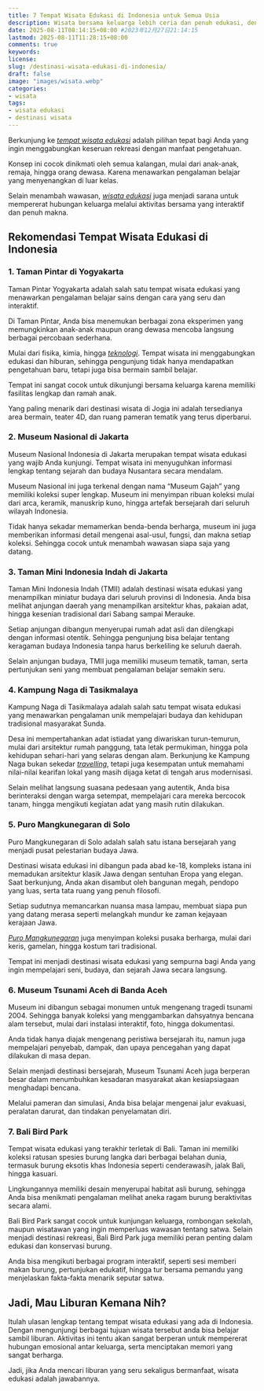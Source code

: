 ```yaml
---
title: 7 Tempat Wisata Edukasi di Indonesia untuk Semua Usia
description: Wisata bersama keluarga lebih ceria dan penuh edukasi, dengan mengunjungi tempat dan destinasi wisata edukasi di Indonesia. Yuk coba lihat rekomendasi tempat wisata pendidikan terbaik
date: 2025-08-11T08:14:15+08:00 #2023年12月27日21:14:15
lastmod: 2025-08-11T11:28:15+08:00 
comments: true
keywords: 
license: 
slug: /destinasi-wisata-edukasi-di-indonesia/
draft: false 
image: "images/wisata.webp"
categories:
- wisata
tags:
- wisata edukasi
- destinasi wisata
---
```

Berkunjung ke *[tempat wisata edukasi](/destinasi-wisata-edukasi-di-indonesia/)* adalah pilihan tepat bagi Anda yang ingin menggabungkan keseruan rekreasi dengan manfaat pengetahuan. 

Konsep ini cocok dinikmati oleh semua kalangan, mulai dari anak-anak, remaja, hingga orang dewasa. Karena menawarkan pengalaman belajar yang menyenangkan di luar kelas. 

Selain menambah wawasan, *[wisata edukasi](/categories/wisata/)* juga menjadi sarana untuk mempererat hubungan keluarga melalui aktivitas bersama yang interaktif dan penuh makna.

## Rekomendasi Tempat Wisata Edukasi di Indonesia
### 1. Taman Pintar di Yogyakarta
Taman Pintar Yogyakarta adalah salah satu tempat wisata edukasi yang menawarkan pengalaman belajar sains dengan cara yang seru dan interaktif. 

Di Taman Pintar, Anda bisa menemukan berbagai zona eksperimen yang memungkinkan anak-anak maupun orang dewasa mencoba langsung berbagai percobaan sederhana. 

Mulai dari fisika, kimia, hingga *[teknologi](/)*. Tempat wisata ini menggabungkan edukasi dan hiburan, sehingga pengunjung tidak hanya mendapatkan pengetahuan baru, tetapi juga bisa bermain sambil belajar.

Tempat ini sangat cocok untuk dikunjungi bersama keluarga karena memiliki fasilitas lengkap dan ramah anak. 

Yang paling menarik dari destinasi wisata di Jogja ini adalah tersedianya area bermain, teater 4D, dan ruang pameran tematik yang terus diperbarui. 

### 2. Museum Nasional di Jakarta
Museum Nasional Indonesia di Jakarta merupakan tempat wisata edukasi yang wajib Anda kunjungi. Tempat wisata ini menyuguhkan informasi lengkap tentang sejarah dan budaya Nusantara secara mendalam. 

Museum Nasional ini juga terkenal dengan nama “Museum Gajah” yang memiliki koleksi super lengkap. Museum ini menyimpan ribuan koleksi mulai dari arca, keramik, manuskrip kuno, hingga artefak bersejarah dari seluruh wilayah Indonesia. 

Tidak hanya sekadar memamerkan benda-benda berharga, museum ini juga memberikan informasi detail mengenai asal-usul, fungsi, dan makna setiap koleksi. Sehingga cocok untuk menambah wawasan siapa saja yang datang.

### 3. Taman Mini Indonesia Indah di Jakarta
Taman Mini Indonesia Indah (TMII) adalah destinasi wisata edukasi yang menampilkan miniatur budaya dari seluruh provinsi di Indonesia. Anda bisa melihat anjungan daerah yang menampilkan arsitektur khas, pakaian adat, hingga kesenian tradisional dari Sabang sampai Merauke. 

Setiap anjungan dibangun menyerupai rumah adat asli dan dilengkapi dengan informasi otentik. Sehingga pengunjung bisa belajar tentang keragaman budaya Indonesia tanpa harus berkeliling ke seluruh daerah.

Selain anjungan budaya, TMII juga memiliki museum tematik, taman, serta pertunjukan seni yang membuat pengalaman belajar semakin seru. 

### 4. Kampung Naga di Tasikmalaya
Kampung Naga di Tasikmalaya adalah salah satu tempat wisata edukasi yang menawarkan pengalaman unik mempelajari budaya dan kehidupan tradisional masyarakat Sunda. 

Desa ini mempertahankan adat istiadat yang diwariskan turun-temurun, mulai dari arsitektur rumah panggung, tata letak permukiman, hingga pola kehidupan sehari-hari yang selaras dengan alam. 
Berkunjung ke Kampung Naga bukan sekedar *[travelling](https://insanusmlaku.com/)*, tetapi juga kesempatan untuk memahami nilai-nilai kearifan lokal yang masih dijaga ketat di tengah arus modernisasi.

Selain melihat langsung suasana pedesaan yang autentik, Anda bisa berinteraksi dengan warga setempat, mempelajari cara mereka bercocok tanam, hingga mengikuti kegiatan adat yang masih rutin dilakukan.

### 5. Puro Mangkunegaran di Solo
Puro Mangkunegaran di Solo adalah salah satu istana bersejarah yang menjadi pusat pelestarian budaya Jawa. 

Destinasi wisata edukasi ini dibangun pada abad ke-18, kompleks istana ini memadukan arsitektur klasik Jawa dengan sentuhan Eropa yang elegan. 
Saat berkunjung, Anda akan disambut oleh bangunan megah, pendopo yang luas, serta tata ruang yang penuh filosofi. 

Setiap sudutnya memancarkan nuansa masa lampau, membuat siapa pun yang datang merasa seperti melangkah mundur ke zaman kejayaan kerajaan Jawa.

*[Puro Mangkunegaran](https://insanusmlaku.com/travelling/puro-mangkunegaran-solo/)* juga menyimpan koleksi pusaka berharga, mulai dari keris, gamelan, hingga kostum tari tradisional. 

Tempat ini menjadi destinasi wisata edukasi yang sempurna bagi Anda yang ingin mempelajari seni, budaya, dan sejarah Jawa secara langsung. 

### 6. Museum Tsunami Aceh di Banda Aceh
Museum ini dibangun sebagai monumen untuk mengenang tragedi tsunami 2004. Sehingga banyak koleksi yang menggambarkan dahsyatnya bencana alam tersebut, mulai dari instalasi interaktif, foto, hingga dokumentasi. 

Anda tidak hanya diajak mengenang peristiwa bersejarah itu, namun juga mempelajari penyebab, dampak, dan upaya pencegahan yang dapat dilakukan di masa depan.

Selain menjadi destinasi bersejarah, Museum Tsunami Aceh juga berperan besar dalam menumbuhkan kesadaran masyarakat akan kesiapsiagaan menghadapi bencana. 

Melalui pameran dan simulasi, Anda bisa belajar mengenai jalur evakuasi, peralatan darurat, dan tindakan penyelamatan diri. 

### 7. Bali Bird Park
Tempat wisata edukasi yang terakhir terletak di Bali. Taman ini memiliki koleksi ratusan spesies burung langka dari berbagai belahan dunia, termasuk burung eksotis khas Indonesia seperti cenderawasih, jalak Bali, hingga kasuari.

Lingkungannya memiliki desain menyerupai habitat asli burung, sehingga Anda bisa menikmati pengalaman melihat aneka ragam burung beraktivitas secara alami. 

Bali Bird Park sangat cocok untuk kunjungan keluarga, rombongan sekolah, maupun wisatawan yang ingin memperluas wawasan tentang satwa. Selain menjadi destinasi rekreasi, Bali Bird Park juga memiliki peran penting dalam edukasi dan konservasi burung. 

Anda bisa mengikuti berbagai program interaktif, seperti sesi memberi makan burung, pertunjukan edukatif, hingga tur bersama pemandu yang menjelaskan fakta-fakta menarik seputar satwa. 

## Jadi, Mau Liburan Kemana Nih?

Itulah ulasan lengkap tentang tempat wisata edukasi yang ada di Indonesia. Dengan mengunjungi berbagai tujuan wisata tersebut anda bisa belajar sambil liburan.
Aktivitas ini tentu akan sangat berperan untuk mempererat hubungan emosional antar keluarga, serta menciptakan memori yang sangat berharga. 

Jadi, jika Anda mencari liburan yang seru sekaligus bermanfaat, wisata edukasi adalah jawabannya.
